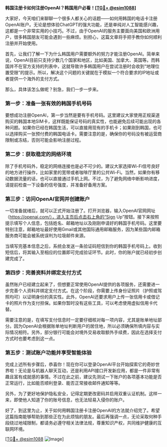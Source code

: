 **韩国注册卡如何注册OpenAI？韩国用户必看！[[TG💪+ @esim1088](https://t.me/s/esim1088)]**

大家好，今天咱们来聊聊一个很多人都关心的话题——如何用韩国的电话卡注册OpenAI账户。无论是想体验ChatGPT的强大功能，还是单纯对人工智能感兴趣，这都是一个非常实用的小技巧。不过，由于OpenAI的服务主要面向美国和欧洲用户，很多韩国朋友可能会遇到一些麻烦。别担心，这篇文章将手把手教你如何顺利注册并开始使用。

首先，让我们了解一下为什么韩国用户需要额外的努力才能注册OpenAI。简单来说，OpenAI目前只支持少数几个国家和地区，比如美国、加拿大、英国等。而韩国并不在官方支持的列表中，这就导致许多韩国用户在尝试注册时会收到“地理位置受限”的提示。所以，解决这个问题的关键就在于模拟一个符合要求的IP地址或者提供一个海外的支付方式。

那么，具体该怎么做呢？别急，我们一步一步来。

### 第一步：准备一张有效的韩国手机号码

要想成功注册OpenAI，第一步当然是要有手机号码。这里建议大家使用正规渠道购买的韩国本地SIM卡，这样既能保证号码的真实性，也能避免后续可能出现的各种问题。如果你已经在韩国生活，可以直接用现有的手机卡；如果刚到韩国，也可以选择购买一张预付费的韩国电话卡。需要注意的是，确保你的号码没有被运营商限制或冻结，否则可能会影响注册过程。

### 第二步：获取稳定的网络环境

除了手机号码外，稳定的网络连接也是必不可少的。建议大家选择Wi-Fi信号良好的地方进行操作，比如家里的宽带或者咖啡厅里的公共Wi-Fi。当然，如果你有移动数据流量的话，也可以直接通过手机上网。不过，为了避免网络中断影响进度，请提前检查一下设备的信号强度，并准备好备用方案。

### 第三步：访问OpenAI官网并创建账户

一切准备就绪后，就可以正式开始注册了。打开浏览器，输入OpenAI官网网址（https://openai.com/），进入主页后点击右上角的“Sign Up”按钮。接下来按照提示填写个人信息，包括姓名、邮箱地址以及刚刚申请好的韩国手机号码。这里要特别注意，邮箱地址最好使用Gmail或其他国际通用邮箱服务，因为某些国内邮箱服务商可能会被系统误判为垃圾邮件来源。

当填写完基本信息之后，系统会发送一条验证码短信到你的韩国手机号码上。收到短信后，将其输入至相应的位置即可完成验证环节。此时，你的账户就已经初步创建完成了。

### 第四步：完善资料并绑定支付方式

虽然账户已经建立起来了，但想要正常使用OpenAI提供的各项服务，还需要进一步完善个人资料并绑定支付方式。在这个阶段，你需要上传身份证照片（护照或驾照均可）以证明身份的真实性。此外，OpenAI还要求用户上传一张信用卡或借记卡的照片作为支付担保。如果你暂时没有这些工具，可以考虑使用虚拟信用卡代替。

需要注意的是，在填写支付信息时一定要仔细核对每一项内容，尤其是账单地址部分。因为OpenAI会根据账单地址判断用户的居住地，所以必须确保所填内容与实际情况相符。另外，部分银行可能会对境外交易收取额外手续费，因此在选择支付方式时也要考虑到这一点。

### 第五步：测试账户功能并享受智能体验

完成上述所有步骤后，恭喜你！现在你可以登录OpenAI平台开始探索它的奇妙世界啦！无论是与机器人聊天互动，还是利用API接口开发新应用，都是一件非常有趣且富有成就感的事情。不过在此之前，建议先测试一下账户的各项基本功能是否正常运行，比如能否顺利登录、能否正常接收邮件通知等等。

另外，为了更好地保护隐私安全，记得定期更改密码并启用双重认证机制。这样一来，即使他人知道了你的账号信息，也无法轻易入侵你的账户。

好了，到这里为止，关于如何用韩国注册卡注册OpenAI的方法就介绍完了。希望这篇指南能够帮助到那些正在为此烦恼的朋友。最后再强调一点，无论采取何种手段绕过地域限制，都请务必遵守相关法律法规，尊重知识产权，共同维护健康的互联网环境。

[[TG💪+ @esim1088](https://t.me/s/esim1088) ![Image](https://i.postimg.cc/4NQfJmqS/Snipaste-2025-05-13-00-14-12.png)]